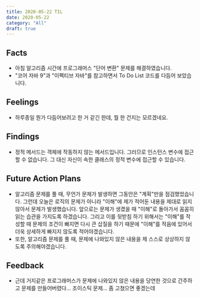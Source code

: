 ```yaml
---
title: 2020-05-22 TIL
date: 2020-05-22
category: "All"
draft: true
---
```


## Facts

- 아침 알고리즘 시간에 프로그래머스 "단어 변환" 문제를 해결하였습니다.
- "코어 자바 9"과 "이펙티브 자바"를 참고하면서 To Do List 코드를 다듬어 보았습니다.

## Feelings

- 하루종일 뭔가 다듬어보려고 한 거 같긴 한데, 뭘 한 건지는 모르겠네요.

## Findings

- 정적 메서드는 객체에 작동하지 않는 메서드입니다. 그러므로 인스턴스 변수에 접근할 수 없습니다. 그 대신 자신이 속한 클래스의 정적 변수에 접근할 수 있습니다.

## Future Action Plans

- 알고리즘 문제를 풀 때, 무언가 문제가 발생하면 그동안은 "계획"만을 점검했었습니다. 그런데 오늘은 로직의 문제가 아니라 "이해"에 제가 적어둔 내용을 제대로 읽지 않아서 문제가 발생했습니다. 앞으로는 문제가 생겼을 때 "이해"로 돌아가서 꼼꼼히 읽는 습관을 가지도록 하겠습니다. 그리고 이를 뒷받침 하기 위해서는 "이해"를 작성할 때 문제의 조건이 빠지면 다시 큰 삽질을 하기 때문에 "이해"를 적음에 있어서 더욱 상세하게 빠지지 않도록 적어야겠습니다.
- 또한, 알고리즘 문제를 풀 때, 문제에 나와있지 않은 내용을 제 스스로 상상하지 않도록 주의해야겠습니다.

## Feedback

- 근데 거지같은 프로그래머스가 문제에 나와있지 않은 내용을 당연한 것으로 간주하고 문제를 만들어버렸다... 조이스틱 문제... 좀 고쳤으면 좋겠는데
